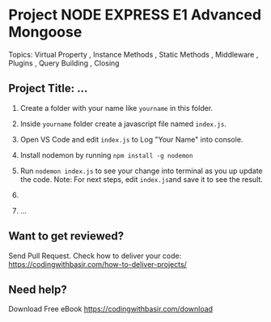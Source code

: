 # Project NODE EXPRESS E1 Advanced Mongoose

Topics: Virtual Property
, Instance Methods
, Static Methods
, Middleware
, Plugins
, Query Building
, Closing

## Project Title: ...

1. Create a folder with your name like `yourname` in this folder.

2. Inside `yourname` folder create a javascript file named `index.js`.

3. Open VS Code and edit `index.js` to Log "Your Name" into console.

4. Install nodemon by running `npm install -g nodemon`

5. Run `nodemon index.js` to see your change into terminal as you up update the code.
   Note: For next steps, edit `index.js`and save it to see the result.
6. 
 

6. ...

## Want to get reviewed?

Send Pull Request. Check how to deliver your code: https://codingwithbasir.com/how-to-deliver-projects/

## Need help?

Download Free eBook https://codingwithbasir.com/download
